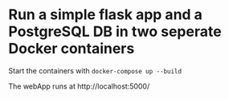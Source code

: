# Run a simple flask app and a PostgreSQL DB in two seperate Docker containers

Start the containers with `docker-compose up --build`

The webApp runs at http://localhost:5000/
